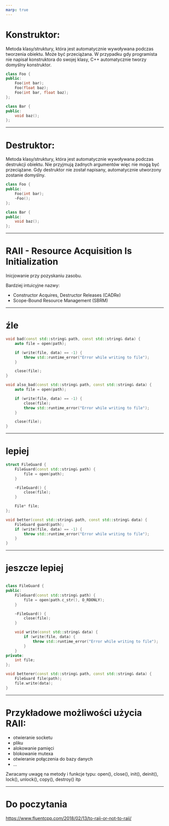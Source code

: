 ```yaml
---
marp: true
---
```


# Konstruktor:

Metoda klasy/struktury, która jest automatycznie wywoływana podczas tworzenia obiektu. Może być przeciążana. W przypadku gdy programista nie napisał konstruktora do swojej klasy, C++ automatycznie tworzy domyślny konstruktor.

```cpp
class Foo {
public:
    Foo(int bar);
    Foo(float baz);
    Foo(int bar, float baz);
};

class Bar {
public:
    void baz();
};
```

---

# Destruktor:

Metoda klasy/struktury, która jest automatycznie wywoływana podczas destrukcji obiektu. Nie przyjmują żadnych argumentów więc nie mogą być przeciążane. Gdy destruktor nie został napisany, automatycznie utworzony zostanie domyślny.

```cpp
class Foo {
public:
    Foo(int bar);
    ~Foo();
};

class Bar {
public:
    void baz();
};
```

---

# RAII - Resource Acquisition Is Initialization

Inicjowanie przy pozyskaniu zasobu.

Bardziej intuicyjne nazwy:
- Constructor Acquires, Destructor Releases (CADRe)
- Scope-Bound Resource Management (SBRM)

---

# źle 

```cpp
void bad(const std::string& path, const std::string& data) {
    auto file = open(path);

    if (write(file, data) == -1) {
        throw std::runtime_error("Error while writing to file");
    }

    close(file);
}
```
```cpp
void also_bad(const std::string& path, const std::string& data) {
    auto file = open(path);

    if (write(file, data) == -1) {
        close(file);
        throw std::runtime_error("Error while writing to file");
    }

    close(file);
}
```

---

# lepiej

```cpp
struct FileGuard {
    FileGuard(const std::string& path) {
        file = open(path);
    }

    ~FileGuard() {
        close(file);
    }

    File* file;
};

void better(const std::string& path, const std::string& data) {
    FileGuard guard(path);
    if (write(file, data) == -1) {
        throw std::runtime_error("Error while writing to file");
    }
}

```

---

# jeszcze lepiej

```cpp

class FileGuard {
public:
    FileGuard(const std::string& path) {
        file = open(path.c_str(), O_RDONLY);
    }

    ~FileGuard() {
        close(file);
    }

    void write(const std::string& data) {
        if (write(file, data) {
            throw std::runtime_error("Error while writing to file");
        }
    }
private:
    int file;
};

void betterer(const std::string& path, const std::string& data) {
    FileGuard file(path);
    file.write(data);
}

```

---

# Przykładowe możliwości użycia RAII:
- otwieranie socketu
- pliku
- alokowanie pamięci
- blokowanie mutexa
- otwieranie połączenia do bazy danych
- ...

Zwracamy uwagę na metody i funkcje typu: 
open(), close(), init(), deinit(), lock(), unlock(), copy(), destroy() itp

---

# Do poczytania

https://www.fluentcpp.com/2018/02/13/to-raii-or-not-to-raii/
